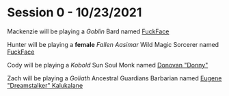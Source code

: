 # Session 0 - 10/23/2021

Mackenzie will be playing a *Goblin* Bard named <u>FuckFace</u>

Hunter will be playing a **female** *Fallen Aasimar* Wild Magic Sorcerer named <u>FuckFace</u>

Cody will be playing a *Kobold* Sun Soul Monk named <u>Donovan "Donny"</u>

Zach will be playing a *Goliath* Ancestral Guardians Barbarian named <u>Eugene "Dreamstalker" Kalukalane</u>

